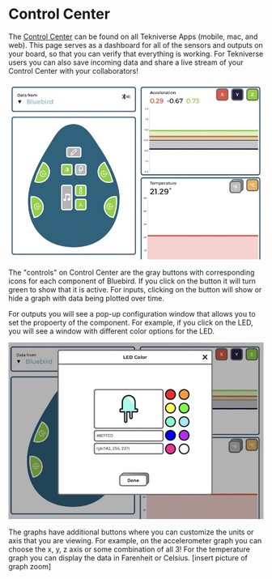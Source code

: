 

# Control Center


The [Control Center](https://tekniverse.teknikio.com/tools/control-center) can be found on all Tekniverse Apps (mobile, mac, and web). This page serves as a dashboard for all of the sensors and outputs on your board, so that you can verify that everything is working. For Tekniverse users you can also save incoming data and share a live stream of your Control Center with your collaborators!

![](/static/getting-started/controlcenter1.jpeg)

The "controls" on Control Center are the gray buttons with corresponding icons for each component of Bluebird. If you click on the button it will turn green to show that it is active. For inputs, clicking on the button will show or hide a graph with data being plotted over time.

For outputs you will see a pop-up configuration window that allows you to set the propoerty of the component. For example, if you click on the LED, you will see a window with different color options for the LED.

![](/static/getting-started/controlcenter2.jpeg)

The graphs have additional buttons where you can customize the units or axis that you are viewing. For example, on the accelerometer graph you can choose the x, y, z axis or some combination of all 3!
For the temperature graph you can display the data in Farenheit or Celsius.
 [insert picture of graph zoom]
